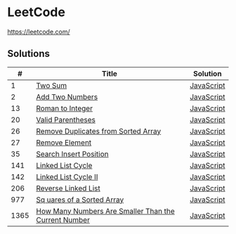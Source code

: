 # LeetCode
https://leetcode.com/

## Solutions

| # | Title | Solution |
|---| ----- | -------- |
| 1 | [Two Sum](https://leetcode.com/problems/two-sum/) | [JavaScript](./JavaScript/1_Two_Sum.js) |
| 2 | [Add Two Numbers](https://leetcode.com/problems/add-two-numbers/) | [JavaScript](./JavaScript/2_Add_Two_Numbers.js) |
| 13 | [Roman to Integer](https://leetcode.com/problems/roman-to-integer/) | [JavaScript](./JavaScript/13_Roman_to_Integer.js) |
| 20 | [Valid Parentheses](https://leetcode.com/problems/valid-parentheses/) | [JavaScript](./JavaScript/20_Valid_Parentheses.js) |
| 26 | [Remove Duplicates from Sorted Array](https://leetcode.com/problems/remove-duplicates-from-sorted-array/) | [JavaScript](./JavaScript/26_Remove_Duplicates_from_Sorted_Array.js) |
| 27 | [Remove Element](https://leetcode.com/problems/remove-element/) | [JavaScript](./JavaScript/27_Remove_Element.js) |
| 35 | [Search Insert Position](https://leetcode.com/problems/search-insert-position/) | [JavaScript](./JavaScript/35_Search_Insert_Position.js) |
| 141 | [ Linked List Cycle](https://leetcode.com/problems/linked-list-cycle/) | [JavaScript](./JavaScript/141_Linked_List_Cycle.js) |
| 142 | [ Linked List Cycle II](https://leetcode.com/problems/linked-list-cycle-ii/) | [JavaScript](./JavaScript/142_Linked_List_Cycle_II.js) |
| 206 | [ Reverse Linked List ](https://leetcode.com/problems/reverse-linked-list/) | [JavaScript](./JavaScript/206_Reverse_Linked_List.js) |
| 977 | [Sq uares of a Sorted Array](https://leetcode.com/problems/squares-of-a-sorted-array/) | [JavaScript](./JavaScript/977_Sorted_Square.js) |
| 1365 | [How Many Numbers Are Smaller Than the Current Number](https://leetcode.com/problems/how-many-numbers-are-smaller-than-the-current-number/) | [JavaScript](./JavaScript/1365_Smaller_Numbers_Than_Current.js) |